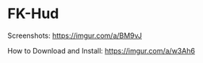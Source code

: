 # FK-Hud
Screenshots: https://imgur.com/a/BM9vJ

How to Download and Install: https://imgur.com/a/w3Ah6
